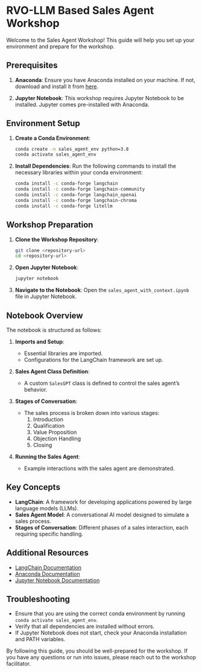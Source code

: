 # RVO-LLM Based Sales Agent Workshop

Welcome to the Sales Agent Workshop! This guide will help you set up your environment and prepare for the workshop.

## Prerequisites

1. **Anaconda**: Ensure you have Anaconda installed on your machine. If not, download and install it from [here](https://www.anaconda.com/products/distribution).

2. **Jupyter Notebook**: This workshop requires Jupyter Notebook to be installed. Jupyter comes pre-installed with Anaconda.

## Environment Setup

1. **Create a Conda Environment**:
    ```bash
    conda create -n sales_agent_env python=3.8
    conda activate sales_agent_env
    ```

2. **Install Dependencies**:
    Run the following commands to install the necessary libraries within your conda environment:
    ```bash
    conda install -c conda-forge langchain
    conda install -c conda-forge langchain-community
    conda install -c conda-forge langchain_openai
    conda install -c conda-forge langchain-chroma
    conda install -c conda-forge litellm
    ```

## Workshop Preparation

1. **Clone the Workshop Repository**:
    ```bash
    git clone <repository-url>
    cd <repository-url>
    ```

2. **Open Jupyter Notebook**:
    ```bash
    jupyter notebook
    ```

3. **Navigate to the Notebook**:
    Open the `sales_agent_with_context.ipynb` file in Jupyter Notebook.

## Notebook Overview

The notebook is structured as follows:

1. **Imports and Setup**:
    - Essential libraries are imported.
    - Configurations for the LangChain framework are set up.

2. **Sales Agent Class Definition**:
    - A custom `SalesGPT` class is defined to control the sales agent’s behavior.

3. **Stages of Conversation**:
    - The sales process is broken down into various stages:
        1. Introduction
        2. Qualification
        3. Value Proposition
        4. Objection Handling
        5. Closing

4. **Running the Sales Agent**:
    - Example interactions with the sales agent are demonstrated.

## Key Concepts

- **LangChain**: A framework for developing applications powered by large language models (LLMs).
- **Sales Agent Model**: A conversational AI model designed to simulate a sales process.
- **Stages of Conversation**: Different phases of a sales interaction, each requiring specific handling.

## Additional Resources

- [LangChain Documentation](https://langchain.com/docs/)
- [Anaconda Documentation](https://docs.anaconda.com/)
- [Jupyter Notebook Documentation](https://jupyter.org/documentation)

## Troubleshooting

- Ensure that you are using the correct conda environment by running `conda activate sales_agent_env`.
- Verify that all dependencies are installed without errors.
- If Jupyter Notebook does not start, check your Anaconda installation and PATH variables.

By following this guide, you should be well-prepared for the workshop. If you have any questions or run into issues, please reach out to the workshop facilitator.
